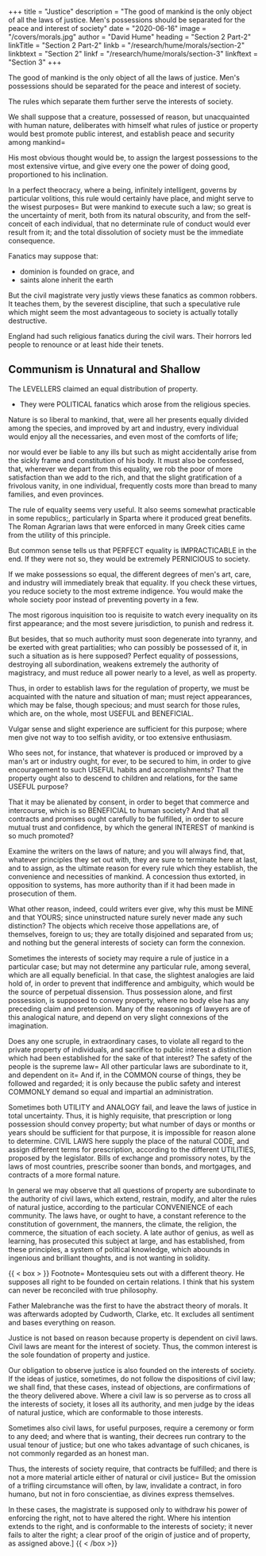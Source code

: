 +++
title       = "Justice"
description = "The good of mankind is the only object of all the laws of justice. Men's possessions should be separated for the peace and interest of society"
date        = "2020-06-16"
image = "/covers/morals.jpg"
author      = "David Hume"
heading   = "Section 2 Part-2"
linkTitle   = "Section 2 Part-2"
linkb = "/research/hume/morals/section-2"
linkbtext = "Section 2"
linkf = "/research/hume/morals/section-3"
linkftext = "Section 3"
+++


<!-- If we examine the PARTICULAR laws, by which justice is directed, and property determined; we shall still be presented with the same conclusion.  -->

The good of mankind is the only object of all the laws of justice. Men's possessions should be separated for the peace and interest of society.

The rules which separate them further serve the interests of society.

We shall suppose that a creature, possessed of reason, but unacquainted with human nature, deliberates with himself what rules of justice or property would best promote public interest, and establish peace and security among mankind=  

His most obvious thought would be, to assign the largest possessions to the most extensive virtue, and give every one the power of doing good, proportioned to his inclination. 

In a perfect theocracy, where a being, infinitely intelligent, governs by particular volitions, this rule would certainly have place, and might serve to the wisest purposes=  But were mankind to execute such a law; so great is the uncertainty of merit, both from its natural obscurity, and from the self-conceit of each individual, that no determinate rule of conduct would ever result from it; and the total dissolution of society must be the immediate consequence. 

Fanatics may suppose that:
- dominion is founded on grace, and
- saints alone inherit the earth

But the civil magistrate very justly views these fanatics as <!--   sublime theorists on the same footing with --> common robbers. It teaches them, by the severest discipline, that such a speculative rule which might seem the most advantageous to society is actually totally destructive.

England had such religious fanatics during the civil wars. Their horrors <!-- of such fanatics --> led people to renounce or at least hide their tenets. 


## Communism is Unnatural and Shallow

The LEVELLERS claimed an equal distribution of property.
- They were POLITICAL fanatics which arose from the religious species. 

<!-- , and more openly avowed their pretensions; as carrying a more plausible appearance, of being practicable in themselves, as well as useful to human society. It must, indeed, be confessed, that  -->

Nature is so liberal to mankind, that, were all her presents equally divided among the species, and improved by art and industry, every individual would enjoy all the necessaries, and even most of the comforts of life; 

nor would ever be liable to any ills but such as might accidentally arise from the sickly frame and constitution of his body. It must also be confessed, that, wherever we depart from this equality, we rob the poor of more satisfaction than we add to the rich, and that the slight gratification of a frivolous vanity, in one individual, frequently costs more than bread to many families, and even provinces. 

The rule of equality seems very useful. It also seems somewhat practicable in some republics;, particularly in Sparta where it produced great benefits. The Roman Agrarian laws that were enforced in many Greek cities came from <!--  , proceeded, all of them, from a general idea of --> the utility of this principle.

But common sense tells us that PERFECT equality is IMPRACTICABLE in the end. If they were not so, they would be extremely PERNICIOUS to society.

If we make possessions so equal, the different degrees of men's art, care, and industry will immediately break that equality. If you check these virtues, you reduce society to the most extreme indigence. You would make the whole society poor instead of preventing poverty in a few. 

The most rigorous inquisition too is requisite to watch every inequality on its first appearance; and the most severe jurisdiction, to punish and redress it. 

But besides, that so much authority must soon degenerate into tyranny, and be exerted with great partialities; who can possibly be possessed of it, in such a situation as is here supposed? Perfect equality of possessions, destroying all subordination, weakens extremely the authority of magistracy, and must reduce all power nearly to a level, as well as property.


Thus, in order to establish laws for the regulation of property, we must be acquainted with the nature and situation of man; must reject appearances, which may be false, though specious; and must search for those rules, which are, on the whole, most USEFUL and BENEFICIAL. 

Vulgar sense and slight experience are sufficient for this purpose; where men give not way to too selfish avidity, or too extensive enthusiasm.

Who sees not, for instance, that whatever is produced or improved by a man's art or industry ought, for ever, to be secured to him, in order to give encouragement to such USEFUL habits and accomplishments? That the property ought also to descend to children and relations, for the same USEFUL purpose? 

That it may be alienated by consent, in order to beget that commerce and intercourse, which is so BENEFICIAL to human society? And that all contracts and promises ought carefully to be fulfilled, in order to secure mutual trust and confidence, by which the general INTEREST of mankind is so much promoted?

Examine the writers on the laws of nature; and you will always find, that, whatever principles they set out with, they are sure to terminate here at last, and to assign, as the ultimate reason for every rule which they establish, the convenience and necessities of mankind. A concession thus extorted, in opposition to systems, has more authority than if it had been made in prosecution of them.

What other reason, indeed, could writers ever give, why this must be MINE and that YOURS; since uninstructed nature surely never made any such distinction? The objects which receive those appellations are, of themselves, foreign to us; they are totally disjoined and separated from us; and nothing but the general interests of society can form the connexion.

Sometimes the interests of society may require a rule of justice in a particular case; but may not determine any particular rule, among several, which are all equally beneficial. In that case, the slightest analogies are laid hold of, in order to prevent that indifference and ambiguity, which would be the source of perpetual dissension. Thus possession alone, and first possession, is supposed to convey property, where no body else has any preceding claim and pretension. Many of the reasonings of lawyers are of this analogical nature, and depend on very slight connexions of the imagination.

Does any one scruple, in extraordinary cases, to violate all regard to the private property of individuals, and sacrifice to public interest a distinction which had been established for the sake of that interest? The safety of the people is the supreme law=  All other particular laws are subordinate to it, and dependent on it=  And if, in the COMMON course of things, they be followed and regarded; it is only because the public safety and interest COMMONLY demand so equal and impartial an administration.

Sometimes both UTILITY and ANALOGY fail, and leave the laws of justice in total uncertainty. Thus, it is highly requisite, that prescription or long possession should convey property; but what number of days or months or years should be sufficient for that purpose, it is impossible for reason alone to determine. CIVIL LAWS here supply the place of the natural CODE, and assign different terms for prescription, according to the different UTILITIES, proposed by the legislator. Bills of exchange and promissory notes, by the laws of most countries, prescribe sooner than bonds, and mortgages, and contracts of a more formal nature.

In general we may observe that all questions of property are subordinate to the authority of civil laws, which extend, restrain, modify, and alter the rules of natural justice, according to the particular CONVENIENCE of each community. The laws have, or ought to have, a constant reference to the constitution of government, the manners, the climate, the religion, the commerce, the situation of each society. A late author of genius, as well as learning, has prosecuted this subject at large, and has established, from these principles, a system of political knowledge, which abounds in ingenious and brilliant thoughts, and is not wanting in solidity.


{{ < box > }}
Footnote=  Montesquieu sets out with a different theory. He supposes all right to be founded on certain relations. I think that his system can never be reconciled with true philosophy.

Father Malebranche was the first to have the abstract theory of morals. It was afterwards adopted by Cudworth, Clarke, etc. It excludes all sentiment and bases everything on reason. 

Justice is not based on reason because property is dependent on civil laws. Civil laws are meant for  the interest of society. Thus, the common interest is the sole foundation of property and justice. 

Our obligation to observe justice is also founded on the interests of  society. If the ideas of justice, sometimes, do not follow  the dispositions of civil law; we shall find, that these cases, instead of objections, are confirmations of the  theory delivered above. Where a civil law is so perverse as  to cross all the interests of society, it loses all its authority, and men judge by the ideas of natural justice,  which are conformable to those interests. 

Sometimes also civil laws, for useful purposes, require a ceremony or form to any deed; and where that is wanting, their decrees run  contrary to the usual tenour of justice; but one who takes advantage of such chicanes, is not commonly regarded as an  honest man. 

Thus, the interests of society require, that  contracts be fulfilled; and there is not a more material article either of natural or civil justice=  But the omission of a trifling circumstance will often, by law, invalidate a  contract, in foro humano, but not in foro conscientiae, as divines express themselves. 

In these cases, the magistrate is supposed only to withdraw his power of enforcing the right, not to have altered the right. Where his intention  extends to the right, and is conformable to the interests of  society; it never fails to alter the right; a clear proof of the origin of justice and of property, as assigned above.]
{{ < /box >}}


